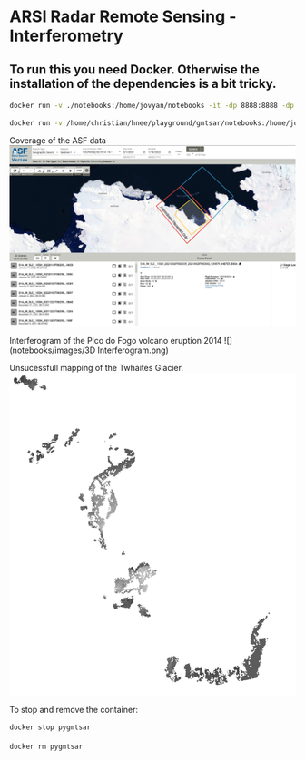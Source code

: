 # ARSI Radar Remote Sensing - Interferometry

## To run this you need Docker. Otherwise the installation of the dependencies is a bit tricky.

[](https://docs.docker.com/engine/install/)

```bash
docker run -v ./notebooks:/home/jovyan/notebooks -it -dp 8888:8888 -dp 8787:8787 --restart always --name pygmtsar docker.io/pechnikov/pygmtsar 

```

```bash
docker run -v /home/christian/hnee/playground/gmtsar/notebooks:/home/jovyan/notebooks -it -dp 8888:8888 -dp 8787:8787 --restart always --name pygmtsar docker.io/pechnikov/pygmtsar 
```



Coverage of the ASF data
![](notebooks/images/ASF_coverage.png)

Interferogram of the Pico do Fogo volcano eruption 2014
![](notebooks/images/3D Interferogram.png)

Unsucessfull mapping of the Twhaites Glacier.
![](notebooks/images/TwhaitesGlacier.png)


To stop and remove the container:
```bash
docker stop pygmtsar

docker rm pygmtsar
```